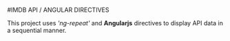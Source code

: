 #IMDB API / ANGULAR DIRECTIVES

This project uses *'ng-repeat'* and **Angularjs** directives to display API data in a sequential manner.
